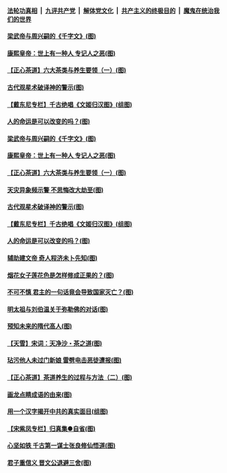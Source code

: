 ####  [法轮功真相](../../../../basic/blob/master/README.md?t=06220902) &nbsp;|&nbsp; [九评共产党](../../../../9ping.md/blob/master/README.md?t=06220902) &nbsp;|&nbsp; [解体党文化](../../../../jtdwh.md/blob/master/README.md?t=06220902)  &nbsp;|&nbsp; [共产主义的终极目的](../../../../gczydzjmd.md/blob/master/README.md?t=06220902) &nbsp;|&nbsp; [魔鬼在统治我们的世界](../../../../mgztzwmdsj.md/blob/master/README.md?t=06220902) 

#### [梁武帝与周兴嗣的《千字文》(图)](../pages/p7/936914.md?t=06220902) 

#### [康熙皇帝：世上有一种人 专记人之恶(图)](../pages/p7/937141.md?t=06220902) 

#### [【正心茶道】六大茶类与养生要领（一）(图)](../pages/p7/936910.md?t=06220902) 

#### [古代观星术破译神的警示(图)](../pages/p7/936938.md?t=06220902) 

#### [【戴东尼专栏】千古绝唱《文姬归汉图》(组图)](../pages/p7/933598.md?t=06220902) 

#### [人的命运是可以改变的吗？(图)](../pages/p7/936633.md?t=06220902) 

#### [梁武帝与周兴嗣的《千字文》(图)](../pages/p7/936914.md?t=06220902) 

#### [康熙皇帝：世上有一种人 专记人之恶(图)](../pages/p7/937141.md?t=06220902) 

#### [【正心茶道】六大茶类与养生要领（一）(图)](../pages/p7/936910.md?t=06220902) 

#### [天灾异象频示警 不思悔改大劫至(图)](../pages/p7/937076.md?t=06220902) 

#### [古代观星术破译神的警示(图)](../pages/p7/936938.md?t=06220902) 

#### [【戴东尼专栏】千古绝唱《文姬归汉图》(组图)](../pages/p7/933598.md?t=06220902) 

#### [人的命运是可以改变的吗？(图)](../pages/p7/936633.md?t=06220902) 

#### [辅助建文帝 奇人程济未卜先知(图)](../pages/p7/936751.md?t=06220902) 

#### [烟花女子莲花色是怎样修成正果的？(图)](../pages/p7/936627.md?t=06220902) 

#### [不可不慎 君主的一句话竟会导致国家灭亡？(图)](../pages/p7/936921.md?t=06220902) 

#### [明太祖与刘伯温关于弥勒佛的对话(图)](../pages/p7/936918.md?t=06220902) 

#### [预知未来的隋代高人(图)](../pages/p7/936519.md?t=06220902) 

#### [【天雪】宋词：天净沙・茶之道(图)](../pages/p7/936606.md?t=06220902) 

#### [玷污他人未过门新娘 雷劈电击恶徒遭报(图)](../pages/p7/936730.md?t=06220902) 

#### [【正心茶道】茶道养生的过程与方法（二）(图)](../pages/p7/936188.md?t=06220902) 

#### [画龙点睛成语的由来(图)](../pages/p7/936521.md?t=06220902) 

#### [用一个汉字揭开中共的真实面目(组图)](../pages/p7/936605.md?t=06220902) 

#### [【宋紫凤专栏】归真集●自省(图)](../pages/p7/936715.md?t=06220902) 

#### [心坚如铁 千古第一谋士张良修仙悟道(图)](../pages/p7/936518.md?t=06220902) 

#### [君子重信义 晋文公退避三舍(图)](../pages/p7/936517.md?t=06220902) 

